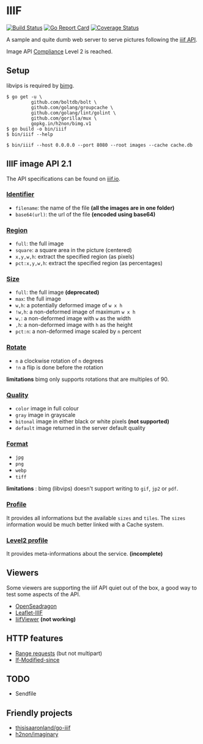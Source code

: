 # IIIF

[![Build Status](https://travis-ci.org/greut/iiif.svg?branch=master)](https://travis-ci.org/greut/iiif) [![Go Report Card](https://goreportcard.com/badge/github.com/greut/iiif)](https://goreportcard.com/report/github.com/greut/iiif) [![Coverage Status](https://coveralls.io/repos/github/greut/iiif/badge.svg?branch=master)](https://coveralls.io/github/greut/iiif?branch=master)

A sample and quite dumb web server to serve pictures following the [iiif API](http://iiif.io/).

Image API [Compliance](http://iiif.io/api/image/2.1/compliance/) Level 2 is reached.

## Setup

libvips is required by [bimg](https://github.com/h2non/bimg/).

```
$ go get -u \
         github.com/boltdb/bolt \
         github.com/golang/groupcache \
         github.com/golang/lint/golint \
         github.com/gorilla/mux \
         gopkg.in/h2non/bimg.v1
$ go build -o bin/iiif
$ bin/iiif --help

$ bin/iiif --host 0.0.0.0 --port 8080 --root images --cache cache.db
```

## IIIF image API 2.1

The API specifications can be found on [iiif.io](http://iiif.io/api/image/2.1/index.html).

### [Identifier](http://iiif.io/api/image/2.1/#identifier)

- `filename`: the name of the file **(all the images are in one folder)**
- `base64(url)`: the url of the file **(encoded using base64)**

### [Region](http://iiif.io/api/image/2.1/index.html#region)

- `full`: the full image
- `square`: a square area in the picture (centered)
- `x,y,w,h`: extract the specified region (as pixels)
- `pct:x,y,w,h`: extract the specified region (as percentages)

### [Size](http://iiif.io/api/image/2.1/index.html#size)

- `full`: the full image **(deprecated)**
- `max`: the full image
- `w,h`: a potentially deformed image of `w x h`
- `!w,h`: a non-deformed image of maximum `w x h`
- `w,`: a non-deformed image with `w` as the width
- `,h`: a non-deformed image with `h` as the height
- `pct:n`: a non-deformed image scaled by `n` percent

### [Rotate](http://iiif.io/api/image/2.1/index.html#rotation)

- `n` a clockwise rotation of `n` degrees
- `!n` a flip is done before the rotation

**limitations** bimg only supports rotations that are multiples of 90.

### [Quality](http://iiif.io/api/image/2.1/index.html#quality)

- `color` image in full colour
- `gray` image in grayscale
- `bitonal` image in either black or white pixels **(not supported)**
- `default` image returned in the server default quality

### [Format](http://iiif.io/api/image/2.1/index.html#format)

- `jpg`
- `png`
- `webp`
- `tiff`

**limitations** : bimg (libvips) doesn't support writing to `gif`, `jp2` or `pdf`.

### [Profile](http://iiif.io/api/image/2.1/#image-information)

It provides all informations but the available `sizes` and `tiles`. The `sizes` information would be much better linked with a Cache system.

### [Level2 profile](http://iiif.io/api/image/2.1/#profile-description)

It provides meta-informations about the service. **(incomplete)**

## Viewers

Some viewers are supporting the iiif API quiet out of the box, a good way to test some aspects of the API.

- [OpenSeadragon](http://openseadragon.github.io/)
- [Leaflet-IIIF](https://github.com/mejackreed/Leaflet-IIIF)
- [IiifViewer](https://github.com/klokantech/iiifviewer) **(not working)**

## HTTP features

- [Range requests](https://developer.mozilla.org/en-US/docs/Web/HTTP/Range_requests) (but not multipart)
- [If-Modified-since](https://developer.mozilla.org/en-US/docs/Web/HTTP/Headers/If-Modified-Since)

## TODO

- Sendfile

## Friendly projects

- [thisisaaronland/go-iiif](https://github.com/thisisaaronland/go-iiif)
- [h2non/imaginary](https://github.com/h2non/imaginary)
